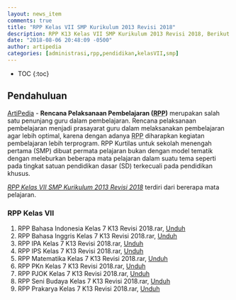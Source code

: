 ```yaml
---
layout: news_item
comments: true
title: "RPP Kelas VII SMP Kurikulum 2013 Revisi 2018"
description: RPP K13 Kelas VII SMP Kurikulum 2013 Revisi 2018, Berikut ini adalah contoh RPP K13 Kelas 7.
date: "2018-08-06 20:48:09 -0500"
author: artipedia
categories: [administrasi,rpp,pendidikan,kelasVII,smp]
---
```

* TOC
{:toc}

## Pendahuluan
[ArtiPedia](/ "ArtiPedia") - **Rencana Pelaksanaan Pembelajaran (<acronym title="Rencana Pelaksanaan Pembelajaran">RPP</acronym>)** merupakan salah satu penunjang guru dalam pembelajaran. Rencana pelaksanaan pembelajaran menjadi prasayarat guru dalam melaksanakan pembelajaran agar lebih optimal, karena dengan adanya <acronym title="Rencana Pelaksanaan Pembelajaran">RPP</acronym> diharapkan kegiatan pembelajaran lebih terprogram. RPP Kurtilas untuk sekolah menengah pertama (SMP) dibuat permata pelajaran bukan dengan model tematik dengan meleburkan beberapa mata pelajaran dalam suatu tema seperti pada tingkat satuan pendidikan dasar (SD) terkecuali pada pendidikan khusus.

*[RPP Kelas VII SMP Kurikulum 2013 Revisi 2018](/wiki/rpp-kelas-vii-smp-kurikulum-2013-revisi-2018.html "RPP Kelas VII SMP Kurikulum 2013 Revisi 2018")* terdiri dari bererapa mata pelajaran.

### RPP Kelas VII
1. RPP Bahasa Indonesia Kelas 7 K13 Revisi 2018.rar,&nbsp;<a href="https://docs.google.com/uc?export=download&amp;id=1zn5bkuKdkRIR-tf-UmE7wlMpePpTqqes" rel="nofollow" target="_blank">Unduh</a><br />
2. RPP Bahasa Inggris Kelas 7 K13 Revisi 2018.rar,&nbsp;<a href="https://docs.google.com/uc?export=download&amp;id=1vE4TE9gvgoHeoz2Q0l5leSyqkMlxLuEw" target="_blank">Unduh</a><br />
3. RPP IPA Kelas 7 K13 Revisi 2018.rar,&nbsp;<a href="https://docs.google.com/uc?export=download&amp;id=1HjQsWahwdEzAMDy4WLIhnnjh0KqWy-aO" target="_blank">Unduh</a><br />
4. RPP IPS Kelas 7 K13 Revisi 2018.rar,&nbsp;<a href="http://www.websiteedukasi.com/2018/07/rpp-ips-kelas-7-smpmts-kurikulum-2013.html" rel="nofollow" target="_blank">Unduh</a><br />
5. RPP Matematika Kelas 7 K13 Revisi 2018.rar,&nbsp;<a href="https://docs.google.com/uc?export=download&amp;id=1DaLi3C7YGocuhMjBBF_ccPw3Ikxjtts6" target="_blank">Unduh</a><br />
6. RPP PKn Kelas 7 K13 Revisi 2018.rar,&nbsp;<a href="https://docs.google.com/uc?export=download&amp;id=1MyfC1OnGHdIHjv3IOYa1mxuxoeFgt7Qu" target="_blank">Unduh</a><br />
7. RPP PJOK Kelas 7 K13 Revisi 2018.rar,&nbsp;<a href="http://www.websiteedukasi.com/2017/10/rpp-pjok-smp-kelas-7.html" rel="nofollow" target="_blank">Unduh</a><br />
8. RPP Seni Budaya Kelas 7 K13 Revisi 2018.rar,&nbsp;<a href="https://docs.google.com/uc?export=download&amp;id=1HDiCCtFntIfRKvkCp2mXVgxB3ORdKmD-" target="_blank">Unduh</a><br />
9. RPP Prakarya Kelas 7 K13 Revisi 2018.rar,&nbsp;<a href="https://docs.google.com/uc?export=download&amp;id=17pDeuzLOs7k4qD44oPav2XkkSddj7ln_" target="_blank">Unduh</a><br />
